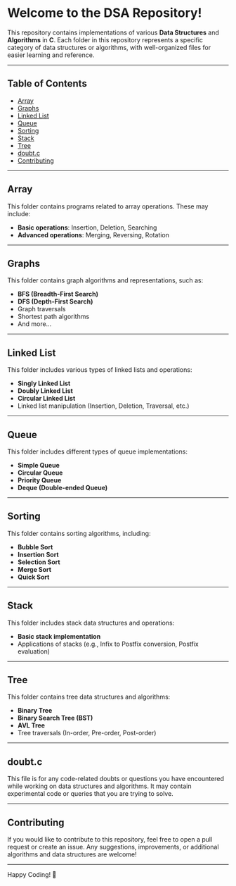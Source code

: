 # Welcome to the DSA Repository!

This repository contains implementations of various **Data Structures** and **Algorithms** in **C**. Each folder in this repository represents a specific category of data structures or algorithms, with well-organized files for easier learning and reference.

---

## Table of Contents

- [Array](#array)
- [Graphs](#graphs)
- [Linked List](#linked-list)
- [Queue](#queue)
- [Sorting](#sorting)
- [Stack](#stack)
- [Tree](#tree)
- [doubt.c](#doubtc)
- [Contributing](#contributing)

---

## Array
This folder contains programs related to array operations. These may include:

- **Basic operations**: Insertion, Deletion, Searching
- **Advanced operations**: Merging, Reversing, Rotation

---

## Graphs
This folder contains graph algorithms and representations, such as:

- **BFS (Breadth-First Search)**
- **DFS (Depth-First Search)**
- Graph traversals
- Shortest path algorithms
- And more...

---

## Linked List
This folder includes various types of linked lists and operations:

- **Singly Linked List**
- **Doubly Linked List**
- **Circular Linked List**
- Linked list manipulation (Insertion, Deletion, Traversal, etc.)

---

## Queue
This folder includes different types of queue implementations:

- **Simple Queue**
- **Circular Queue**
- **Priority Queue**
- **Deque (Double-ended Queue)**

---

## Sorting
This folder contains sorting algorithms, including:

- **Bubble Sort**
- **Insertion Sort**
- **Selection Sort**
- **Merge Sort**
- **Quick Sort**

---

## Stack
This folder includes stack data structures and operations:

- **Basic stack implementation**
- Applications of stacks (e.g., Infix to Postfix conversion, Postfix evaluation)

---

## Tree
This folder contains tree data structures and algorithms:

- **Binary Tree**
- **Binary Search Tree (BST)**
- **AVL Tree**
- Tree traversals (In-order, Pre-order, Post-order)

---

## doubt.c
This file is for any code-related doubts or questions you have encountered while working on data structures and algorithms. It may contain experimental code or queries that you are trying to solve.

---

## Contributing
If you would like to contribute to this repository, feel free to open a pull request or create an issue. Any suggestions, improvements, or additional algorithms and data structures are welcome!

---

Happy Coding! 🎉

